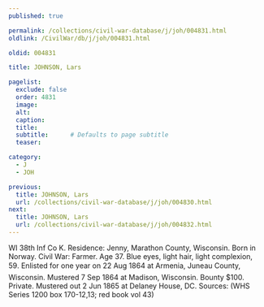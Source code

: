 ```yaml
---
published: true

permalink: /collections/civil-war-database/j/joh/004831.html
oldlink: /CivilWar/db/j/joh/004831.html

oldid: 004831

title: JOHNSON, Lars

pagelist:
  exclude: false
  order: 4831
  image: 
  alt:
  caption:
  title:
  subtitle:      # Defaults to page subtitle
  teaser:

category: 
  - J 
  - JOH

previous:
  title: JOHNSON, Lars
  url: /collections/civil-war-database/j/joh/004830.html  
next:
  title: JOHNSON, Lars
  url: /collections/civil-war-database/j/joh/004832.html   
---
```

WI 38th Inf Co K. Residence: Jenny, Marathon County, Wisconsin. Born in Norway. Civil War: Farmer. Age 37. Blue eyes, light hair, light complexion, 5&#146;9&#148;. Enlisted for one year on 22 Aug 1864 at Armenia, Juneau County, Wisconsin. Mustered 7 Sep 1864 at Madison, Wisconsin. Bounty $100. Private. Mustered out 2 Jun 1865 at Delaney House, DC. Sources: (WHS Series 1200 box 170-12,13; red book vol 43)
